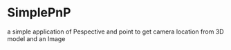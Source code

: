# SimplePnP
a simple application of Pespective and point to get camera location from 3D model and an Image 
